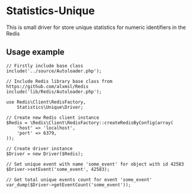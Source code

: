 Statistics-Unique
=============
This is small driver for store unique statistics for numeric identifiers in the Redis

Usage example
-------
    // Firstly include base class
    include('../source/Autoloader.php');

    // Include Redis library base class from https://github.com/alxmsl/Redis
    include('lib/Redis/Autoloader.php');

    use Redis\Client\RedisFactory,
        Statistics\Unique\Driver;

    // Create new Redis client instance
    $Redis = \Redis\Client\RedisFactory::createRedisByConfig(array(
        'host' => 'localhost',
        'port' => 6379,
    ));

    // Create driver instance
    $Driver = new Driver($Redis);

    // Set unique event with name 'some_event' for object with id 42583
    $Driver->setEvent('some_event', 42583);

    // Get total unique events count for event 'some_event'
    var_dump($Driver->getEventCount('some_event'));
